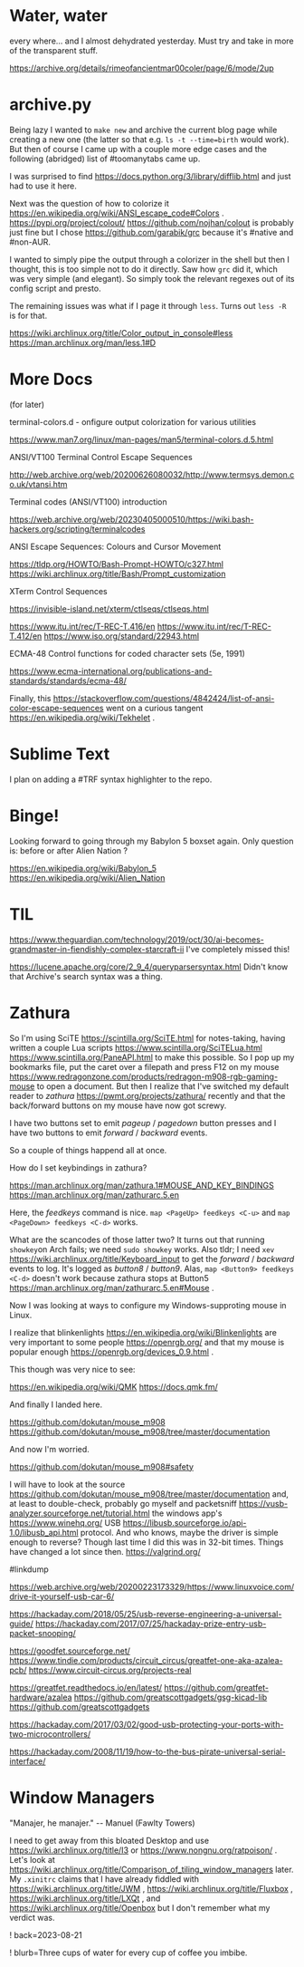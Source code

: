 # Water, water

every where... and I almost dehydrated yesterday. Must try and take in more of the transparent stuff.

https://archive.org/details/rimeofancientmar00coler/page/6/mode/2up

# archive.py

Being lazy I wanted to `make new` and archive the current blog page while creating a new one (the latter so that e.g. `ls -t --time=birth` would work). But then of course I came up with a couple more edge cases and the following (abridged) list of #toomanytabs came up.

I was surprised to find https://docs.python.org/3/library/difflib.html and just had to use it here.

Next was the question of how to colorize it https://en.wikipedia.org/wiki/ANSI_escape_code#Colors . https://pypi.org/project/colout/ https://github.com/nojhan/colout is probably just fine but I chose https://github.com/garabik/grc because it's #native and #non-AUR.

I wanted to simply pipe the output through a colorizer in the shell but then I thought, this is too simple not to do it directly. Saw how `grc` did it, which was very simple (and elegant). So simply took the relevant regexes out of its config script and presto.

The remaining issues was what if I page it through `less`. Turns out `less -R` is for that.

https://wiki.archlinux.org/title/Color_output_in_console#less
https://man.archlinux.org/man/less.1#D

# More Docs

(for later)

terminal-colors.d - onfigure output colorization for various utilities

https://www.man7.org/linux/man-pages/man5/terminal-colors.d.5.html

ANSI/VT100 Terminal Control Escape Sequences

http://web.archive.org/web/20200626080032/http://www.termsys.demon.co.uk/vtansi.htm

Terminal codes (ANSI/VT100) introduction

https://web.archive.org/web/20230405000510/https://wiki.bash-hackers.org/scripting/terminalcodes

ANSI Escape Sequences: Colours and Cursor Movement

https://tldp.org/HOWTO/Bash-Prompt-HOWTO/c327.html
https://wiki.archlinux.org/title/Bash/Prompt_customization

XTerm Control Sequences

https://invisible-island.net/xterm/ctlseqs/ctlseqs.html

https://www.itu.int/rec/T-REC-T.416/en
https://www.itu.int/rec/T-REC-T.412/en
https://www.iso.org/standard/22943.html

ECMA-48 Control functions for coded character sets (5e, 1991)

https://www.ecma-international.org/publications-and-standards/standards/ecma-48/

Finally, this https://stackoverflow.com/questions/4842424/list-of-ansi-color-escape-sequences went on a curious tangent https://en.wikipedia.org/wiki/Tekhelet .

# Sublime Text

I plan on adding a #TRF syntax highlighter to the repo.

# Binge!

Looking forward to going through my Babylon 5 boxset again. Only question is: before or after Alien Nation ?

https://en.wikipedia.org/wiki/Babylon_5
https://en.wikipedia.org/wiki/Alien_Nation

# TIL

https://www.theguardian.com/technology/2019/oct/30/ai-becomes-grandmaster-in-fiendishly-complex-starcraft-ii I've completely missed this!

https://lucene.apache.org/core/2_9_4/queryparsersyntax.html Didn't know that Archive's search syntax was a thing.

# Zathura

So I'm using SciTE https://scintilla.org/SciTE.html for notes-taking, having written a couple Lua scripts https://www.scintilla.org/SciTELua.html https://www.scintilla.org/PaneAPI.html to make this possible. So I pop up my bookmarks file, put the caret over a filepath and press F12 on my mouse https://www.redragonzone.com/products/redragon-m908-rgb-gaming-mouse to open a document. But then I realize that I've switched my default reader to *zathura* https://pwmt.org/projects/zathura/ recently and that the back/forward buttons on my mouse have now got screwy.

I have two buttons set to emit *pageup* / *pagedown* button presses and I have two buttons to emit *forward* / *backward* events.

So a couple of things happend all at once.

How do I set keybindings in zathura?

https://man.archlinux.org/man/zathura.1#MOUSE_AND_KEY_BINDINGS
https://man.archlinux.org/man/zathurarc.5.en

Here, the *feedkeys* command is nice. `map <PageUp> feedkeys <C-u>` and `map <PageDown> feedkeys <C-d>` works.

What are the scancodes of those latter two? It turns out that running `showkey`on Arch fails; we need `sudo showkey` works. Also tldr; I need `xev` https://wiki.archlinux.org/title/Keyboard_input to get the *forward* / *backward* events to log. It's logged as *button8* / *button9*. Alas, `map <Button9> feedkeys <C-d>` doesn't work because zathura stops at Button5 https://man.archlinux.org/man/zathurarc.5.en#Mouse .

Now I was looking at ways to configure my Windows-supproting mouse in Linux.

I realize that blinkenlights https://en.wikipedia.org/wiki/Blinkenlights are very important to some people https://openrgb.org/ and that my mouse is popular enough https://openrgb.org/devices_0.9.html .

This though was very nice to see:

https://en.wikipedia.org/wiki/QMK
https://docs.qmk.fm/

And finally I landed here.

https://github.com/dokutan/mouse_m908
https://github.com/dokutan/mouse_m908/tree/master/documentation

And now I'm worried.

https://github.com/dokutan/mouse_m908#safety

I will have to look at the source https://github.com/dokutan/mouse_m908/tree/master/documentation and, at least to double-check, probably go myself and packetsniff https://vusb-analyzer.sourceforge.net/tutorial.html the windows app's https://www.winehq.org/ USB https://libusb.sourceforge.io/api-1.0/libusb_api.html protocol. And who knows, maybe the driver is simple enough to reverse? Though last time I did this was in 32-bit times. Things have changed a lot since then. https://valgrind.org/

#linkdump

https://web.archive.org/web/20200223173329/https://www.linuxvoice.com/drive-it-yourself-usb-car-6/

https://hackaday.com/2018/05/25/usb-reverse-engineering-a-universal-guide/
https://hackaday.com/2017/07/25/hackaday-prize-entry-usb-packet-snooping/

https://goodfet.sourceforge.net/
https://www.tindie.com/products/circuit_circus/greatfet-one-aka-azalea-pcb/
https://www.circuit-circus.org/projects-real

https://greatfet.readthedocs.io/en/latest/
https://github.com/greatfet-hardware/azalea
https://github.com/greatscottgadgets/gsg-kicad-lib
https://github.com/greatscottgadgets

https://hackaday.com/2017/03/02/good-usb-protecting-your-ports-with-two-microcontrollers/

https://hackaday.com/2008/11/19/how-to-the-bus-pirate-universal-serial-interface/

# Window Managers

"Manajer, he manajer." -- Manuel (Fawlty Towers)

I need to get away from this bloated Desktop and use https://wiki.archlinux.org/title/I3 or https://www.nongnu.org/ratpoison/ . Let's look at https://wiki.archlinux.org/title/Comparison_of_tiling_window_managers later. My `.xinitrc` claims that I have already fiddled with https://wiki.archlinux.org/title/JWM , https://wiki.archlinux.org/title/Fluxbox , https://wiki.archlinux.org/title/LXQt , and https://wiki.archlinux.org/title/Openbox but I don't remember what my verdict was.


! back=2023-08-21

! blurb=Three cups of water for every cup of coffee you imbibe.